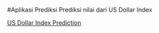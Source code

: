 #Aplikasi Prediksi
Prediksi nilai dari US Dollar Index


[US Dollar Index Prediction](http://fidtra.streamlit.app)
